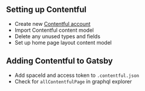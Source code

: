 ## Setting up Contentful

- Create new [Contentful account](https://www.contentful.com/sign-up)
- Import Contentful content model
- Delete any unused types and fields
- Set up home page layout content model

## Adding Contentful to Gatsby

- Add spaceId and access token to `.contentful.json`
- Check for `allContentfulPage` in graphql explorer